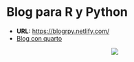 # Blog para R y Python

- **URL:** https://blogrpy.netlify.com/
- [Blog con quarto](https://quarto.org/docs/websites/website-blog.html#publishing)

<center>
<img src = "https://raw.githubusercontent.com/rweekly/image/master/2022/W31/quarto.png"/>
</center>

